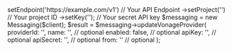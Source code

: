 <?php

use Appwrite\Client;
use Appwrite\Services\Messaging;

$client = (new Client())
    ->setEndpoint('https://example.com/v1') // Your API Endpoint
    ->setProject('<YOUR_PROJECT_ID>') // Your project ID
    ->setKey('<YOUR_API_KEY>'); // Your secret API key

$messaging = new Messaging($client);

$result = $messaging->updateVonageProvider(
    providerId: '<PROVIDER_ID>',
    name: '<NAME>', // optional
    enabled: false, // optional
    apiKey: '<API_KEY>', // optional
    apiSecret: '<API_SECRET>', // optional
    from: '<FROM>' // optional
);